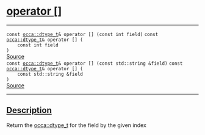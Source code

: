 
<h1 id="operator []">
 <a href="#/api/dtype_t/operator_bracket" class="anchor">
   <span>operator []</span>
  </a>
</h1>

<div class="signature">

<hr>

  <div class="definition-container">
    <div class="definition">
      <code class="desktop-only"><span class="token keyword">const</span> <a href="#/api/dtype_t/">occa::dtype_t</a>& operator [] (<span class="token keyword">const</span> <span class="token keyword">int</span> field)</code>
      <code class="mobile-only"><span class="token keyword">const</span> <a href="#/api/dtype_t/">occa::dtype_t</a>& operator [] (
    <span class="token keyword">const</span> <span class="token keyword">int</span> field
)</code>
      <div class="flex-spacing"></div>
      <a href="https://github.com/libocca/occa/blob/22da1992/include/occa/dtype/dtype.hpp#L164" target="_blank">Source</a>
    </div>
    
  </div>

  <div class="definition-container">
    <div class="definition">
      <code class="desktop-only"><span class="token keyword">const</span> <a href="#/api/dtype_t/">occa::dtype_t</a>& operator [] (<span class="token keyword">const</span> <span class="token keyword">std::string</span> &field)</code>
      <code class="mobile-only"><span class="token keyword">const</span> <a href="#/api/dtype_t/">occa::dtype_t</a>& operator [] (
    <span class="token keyword">const</span> <span class="token keyword">std::string</span> &field
)</code>
      <div class="flex-spacing"></div>
      <a href="https://github.com/libocca/occa/blob/22da1992/include/occa/dtype/dtype.hpp#L174" target="_blank">Source</a>
    </div>
    
  </div>

  <hr>
</div>


<h2 id="description">
 <a href="#/api/dtype_t/operator_bracket?id=description" class="anchor">
   <span>Description</span>
  </a>
</h2>

Return the [occa::dtype_t](/api/dtype_t/) for the field by the given index

